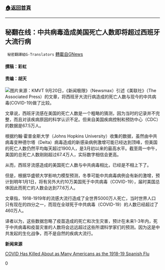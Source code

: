 ###  [:house:返回首頁](https://github.com/ourhimalayas/txt)
---


## 秘翻在线：中共病毒造成美国死亡人数即将超过西班牙大流行病
` 秘密翻譯組G-Translators` [轉載自GNews](https://gnews.org/zh-hans/1545575/)

####  撰稿：彩虹

#### 责编：胡天       
![](https://assets.gnews.org/wp-content/uploads/2021/09/image-273.png)图片来源：KMVT
9月20日，《新闻极限》（Newsmax）引述《美联社》（The Associated Press）的文章，将西班牙大流行病造成的死亡人数与现今的中共病毒(COVID-19)做了比较。

文章说，西班牙流感在美国的死亡人数是一个粗略的猜测，因为当时的记录并不完整，而且对该疾病原因的科学认识不足。但来自美国疾病控制和预防中心（CDC）的数据是67.5万人。

根据约翰·霍普金斯大学（Johns Hopkins University）收集的数据，虽然由中共病毒变种德尔塔（Delta）病毒造成的新感染病例激增可能已经达到顶峰，但美国的死亡人数仍然平均每天超过1900人，是3月初以来的最高水平。截至周一中午，美国的总死亡人数刚刚超过67.4万人，实际数字相信会更高。

从而，西班牙流感造成的美国死亡人数与中共病毒相比，已经是不相上下了。

但是，根据华盛顿大学影响力模型预测，冬季可能中共病毒病例会有新的激增，预计到明年1月1日，将有另外大约10万美国死于中共病毒（COVID-19），届时美国总体因此而死亡的人数会达到77.6万人。

文章指，1918-1919年的流感大流行造成了全世界5000万人死亡，当时世界人口只有现在的四分之一，而现在全球死于中共病毒（COVID-19）的人数已经超过了460万人。

译者以为，这些数据忽略了疫苗造成的死亡和次生灾害，预计在未来1-3年内，死于中共病毒和疫苗灾害的人数将会远远超过这些所谓科学家们的预测。因为这是中共发起的生化战争，而不是自然的疾病大流行。

**新闻来源**

[COVID Has Killed About as Many Americans as the 1918-19 Spanish Flu](https://www.newsmax.com/newsfront/covid-killed-as-many-spanish-flue/2021/09/20/id/1037218/)

0
